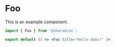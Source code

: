# Foo

This is an example component.

```jsx
import { Foo } from '@shared/ui';

export default () => <Foo title="Hello dumi!" />
```
